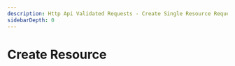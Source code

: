 ```yaml
---
description: Http Api Validated Requests - Create Single Resource Request
sidebarDepth: 0
---
```


# Create Resource